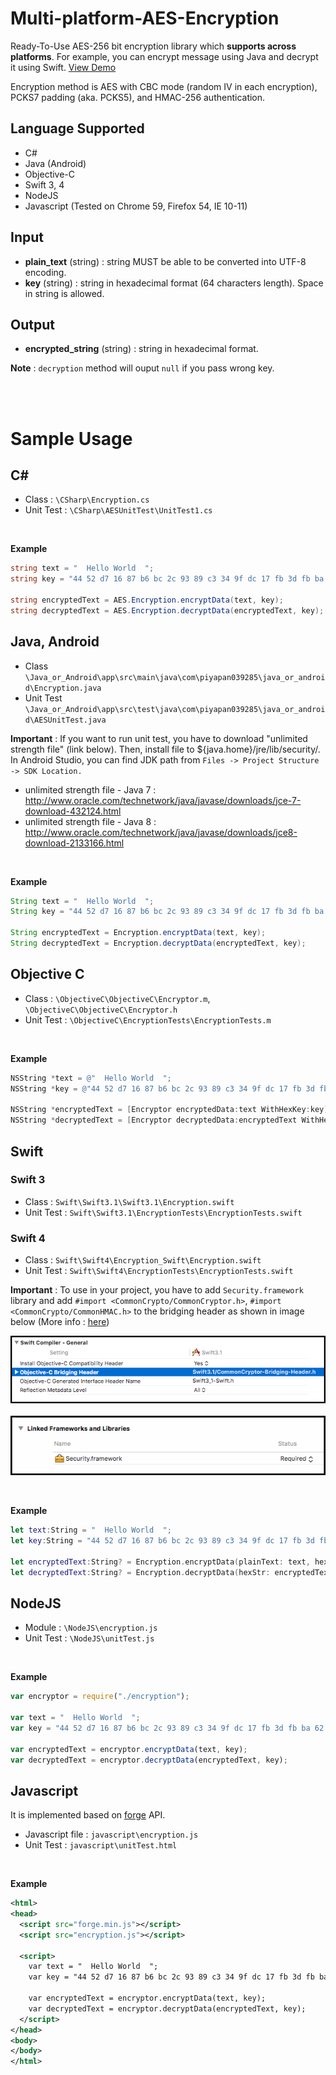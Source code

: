 # Multi-platform-AES-Encryption
Ready-To-Use AES-256 bit encryption library which **supports across platforms**. For example, you can encrypt message using Java and decrypt it using Swift. [View Demo](https://firebasestorage.googleapis.com/v0/b/multi-platform-aes-encryption.appspot.com/o/demo.html?alt=media&token=051a8034-ff34-47ce-82f4-2e0f30880ecb)

Encryption method is AES with CBC mode (random IV in each encryption), PCKS7 padding (aka. PCKS5), and HMAC-256 authentication.

## Language Supported
* C#
* Java (Android)
* Objective-C
* Swift 3, 4
* NodeJS
* Javascript (Tested on Chrome 59, Firefox 54, IE 10-11)

## Input
* **plain_text** (string) : string MUST be able to be converted into UTF-8 encoding.
* **key** (string) : string in hexadecimal format (64 characters length). Space in string is allowed.

## Output
* **encrypted_string** (string) : string in hexadecimal format.

**Note** : ```decryption``` method will ouput ```null``` if you pass wrong key.

<br/>
<br/>

# Sample Usage
## C#
* Class : ```\CSharp\Encryption.cs```
* Unit Test : ```\CSharp\AESUnitTest\UnitTest1.cs```

<br/>

**Example**
<br/>

```csharp
string text = "  Hello World  ";
string key = "44 52 d7 16 87 b6 bc 2c 93 89 c3 34 9f dc 17 fb 3d fb ba 62 24 af fb 76 76 e1 33 79 26 cd d6 02";

string encryptedText = AES.Encryption.encryptData(text, key);
string decryptedText = AES.Encryption.decryptData(encryptedText, key);
```

## Java, Android
* Class ```\Java_or_Android\app\src\main\java\com\piyapan039285\java_or_android\Encryption.java```
* Unit Test ```\Java_or_Android\app\src\test\java\com\piyapan039285\java_or_android\AESUnitTest.java```

**Important** : If you want to run unit test, you have to download "unlimited strength file" (link below). Then, install file to ${java.home}/jre/lib/security/. In Android Studio, you can find JDK path from ```Files -> Project Structure -> SDK Location.```
* unlimited strength file - Java 7 : http://www.oracle.com/technetwork/java/javase/downloads/jce-7-download-432124.html
* unlimited strength file - Java 8 : http://www.oracle.com/technetwork/java/javase/downloads/jce8-download-2133166.html

<br/>

**Example**
<br/>


```java
String text = "  Hello World  ";
String key = "44 52 d7 16 87 b6 bc 2c 93 89 c3 34 9f dc 17 fb 3d fb ba 62 24 af fb 76 76 e1 33 79 26 cd d6 02";

String encryptedText = Encryption.encryptData(text, key);
String decryptedText = Encryption.decryptData(encryptedText, key);
```

## Objective C
* Class : ```\ObjectiveC\ObjectiveC\Encryptor.m```, ```\ObjectiveC\ObjectiveC\Encryptor.h```
* Unit Test : ```\ObjectiveC\EncryptionTests\EncryptionTests.m```

<br/>

**Example**
<br/>


```objectivec
NSString *text = @"  Hello World  ";
NSString *key = @"44 52 d7 16 87 b6 bc 2c 93 89 c3 34 9f dc 17 fb 3d fb ba 62 24 af fb 76 76 e1 33 79 26 cd d6 02";

NSString *encryptedText = [Encryptor encryptedData:text WithHexKey:key];
NSString *decryptedText = [Encryptor decryptedData:encryptedText WithHexKey:key];
```

## Swift
### Swift 3
* Class : ```Swift\Swift3.1\Swift3.1\Encryption.swift```
* Unit Test : ```Swift\Swift3.1\EncryptionTests\EncryptionTests.swift```

### Swift 4
* Class : ```Swift\Swift4\Encryption_Swift\Encryption.swift```
* Unit Test : ```Swift\Swift4\EncryptionTests\EncryptionTests.swift```

**Important** : To use in your project, you have to add ```Security.framework``` library and add ```#import <CommonCrypto/CommonCryptor.h>```, ```#import <CommonCrypto/CommonHMAC.h>``` to the bridging header as shown in image below (More info : [here](https://stackoverflow.com/questions/37268368/swift-bridging-header-file-wont-work?answertab=votes#tab-top)) 

![](/Swift/images/bridging_header.png)
<br/>
<br/>
![](/Swift/images/security_framework.png)

<br/>

**Example**
<br/>


```swift
let text:String = "  Hello World  ";
let key:String = "44 52 d7 16 87 b6 bc 2c 93 89 c3 34 9f dc 17 fb 3d fb ba 62 24 af fb 76 76 e1 33 79 26 cd d6 02";

let encryptedText:String? = Encryption.encryptData(plainText: text, hexKey: key)
let decryptedText:String? = Encryption.decryptData(hexStr: encryptedText!, hexKey: key)
```

## NodeJS
* Module : ```\NodeJS\encryption.js```
* Unit Test : ```\NodeJS\unitTest.js```

<br/>

**Example**
<br/>


```js
var encryptor = require("./encryption");

var text = "  Hello World  ";
var key = "44 52 d7 16 87 b6 bc 2c 93 89 c3 34 9f dc 17 fb 3d fb ba 62 24 af fb 76 76 e1 33 79 26 cd d6 02";

var encryptedText = encryptor.encryptData(text, key);
var decryptedText = encryptor.decryptData(encryptedText, key);
```

## Javascript
It is implemented based on [forge](https://github.com/digitalbazaar/forge) API.
* Javascript file : ```javascript\encryption.js```
* Unit Test :  ```javascript\unitTest.html```

<br/>

**Example**
<br/>


```xml
<html>
<head>
  <script src="forge.min.js"></script>
  <script src="encryption.js"></script>
  
  <script>
	var text = "  Hello World  ";
	var key = "44 52 d7 16 87 b6 bc 2c 93 89 c3 34 9f dc 17 fb 3d fb ba 62 24 af fb 76 76 e1 33 79 26 cd d6 02";

	var encryptedText = encryptor.encryptData(text, key);
	var decryptedText = encryptor.decryptData(encryptedText, key);
  </script>  
</head>
<body>
</body>
</html>
```
